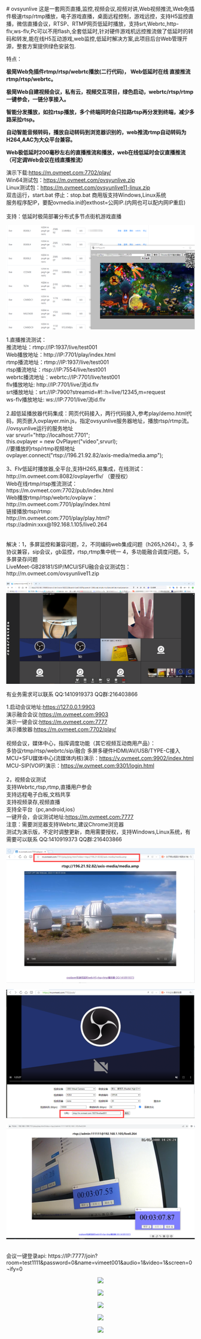 ﻿﻿# ovsyunlive
这是一套网页直播,监控,视频会议,视频对讲,Web视频推流,Web免插件极速rtsp/rtmp播放，电子游戏直播，桌面远程控制，游戏远控，支持H5监控直播，微信直播会议，RTSP、RTMP网页低延时播放，支持srt,Webrtc,http-flv,ws-flv,Pc可以不用flash,全套低延时,针对硬件游戏机远控推流做了低延时的转码和转发,能在线H5互动游戏,web监控,低延时解决方案,此项目后台Web管理开源，整套方案提供绿色安装包.

特点：

**极简Web免插件rtmp/rtsp/webrtc播放(二行代码)， Web低延时在线 直接推流rtmp/rtsp/webrtc。**

**极简Web自建视频会议，私有云，视频交互项目，绿色启动，webrtc/rtsp/rtmp 一键参会，一链分享接入。**

**智能分发播放，如拉rtsp播放，多个终端同时会只拉路rtsp再分发到终端，减少多路采拉rtsp。**

**自动智能音频转码，播放自动转码到浏览器识别的，web推流rtmp自动转码为H264,AAC为大众平台兼容。**

**Web极低延时200毫秒左右的直播推流和播放，web在线低延时会议直播推流（可定调Web会议在线直播推流）**

演示下载:https://m.ovmeet.com:7702/play/<br />
Win64测试包：<a href='https://m.ovmeet.com/ovsyunlive.zip'>https://m.ovmeet.com/ovsyunlive.zip</a><br />
Linux测试包：<a href='https://m.ovmeet.com/ovsyunlive11-linux.zip'>https://m.ovmeet.com/ovsyunlive11-linux.zip</a><br />
双击运行，start.bat  停止：stop.bat  商用版支持Windows,Linux系统<br />
服务程序配IP，要配ovmedia.ini的exthost=公网IP.(内网也可以配内网IP重启)<br />
<br />
支持：低延时极简部署分布式多节点街机游戏直播
<br />
<p align="center"><img src="https://github.com/ccallcn/ovsyunlive/raw/master/20251021163335.png" /></p>
1.直播推流测试：
<br />
推流地址：rtmp://IP:1937/live/test001
<br />
Web播放地址：http://IP:7701/play/index.html
<br />
rtmp播流地址：rtmp://IP:1937/live/test001
<br />
rtsp播流地址：rtsp://IP:7554/live/test001
<br />
webrtc播流地址：webrtc://IP:7701/live/test001
<br />
flv播放地址: http://IP:7701/live/流id.flv
<br />
srt播放地址：srt://IP:7900?streamid=#!::h=live/12345,m=request
<br />
ws-flv播放地址: ws://IP:7701/live/流id.flv
<br />
<br />
2.超低延播放器代码集成：网页代码接入，两行代码接入,参考play/demo.html代码，网页嵌入ovplayer.min.js，指定ovsyunlive服务器地址，播放rtsp/rtmp流。<br />
//ovsyunlive运行的服务地址 <br />
var srvurl="http://localhost:7701";<br />
this.ovplayer = new OvPlayer("video",srvurl);<br />
//要播放的rtsp/rtmp视频地址<br />
ovplayer.connect("rtsp://196.21.92.82/axis-media/media.amp"); <br />
<br />
3、Flv低延时播放器,全平台,支持H265,易集成，在线测试：
<br />
http://m.ovmeet.com:8082/ovplayerflv/ （要授权）
<br />
Web在线rtmp/rtsp推流测试：
<br />
https://m.ovmeet.com:7702/pub/index.html
<br />
Web播放rtmp/rtsp/webrtc/ovplayw：
<br />
http://m.ovmeet.com:7701/play/index.html
<br />
链接播放rtsp/rtmp:
<br />
http://m.ovmeet.com:7701/play/play.html?rtsp://admin:xxx@192.168.1.105/live0.264
<br />
<br />
<br />
解决：1，多屏监控和兼容问题，2，不同编码web集成问题（h265,h264）。3, 多协议兼容，sip会议，gb监控，rtsp,rtmp集中统一 4，多功能融合调度问题。5，多屏录存问题<br />
LiveMeet-GB28181/SIP/MCU/SFU融合会议测试包：http://m.ovmeet.com/ovsyunlive11.zip<br />
<p align="center"><img src="https://github.com/ccallcn/ovsyunlive/raw/master/QQ截图20250319110346.png" /></p>
有业务需求可以联系 QQ:1410919373 QQ群:216403866

1.启动会议地址:https://127.0.0.1:9903<br />
演示融合会议:https://m.ovmeet.com:9903<br />
演示一键会议:https://m.ovmeet.com:7777<br />
演示播放器:https://m.ovmeet.com:7702/play/<br />
<br />
视频会议，媒体中心，指挥调度功能（其它视频互动商用产品）：
<br />
多协议rtmp/rtsp/webrtc/sip/融合 多屏多硬件HDMI/AV/USB/TYPE-C接入
<br />
MCU+SFU媒体中心(流媒体内核)演示：https://v.ovmeet.com:9902/index.html
<br />
MCU-SIP(VOIP)演示：https://w.ovmeet.com:9301/login.html
<br />
<br />
2，视频会议测试
<br />
支持Webrtc,rtsp,rtmp,直播用户参会
<br />
支持远程电子白板,文档共享
<br />
支持视频录存,视频直播
<br />
支持全平台（pc,android,ios）
<br />
一键开会，会议测试地址:https://m.ovmeet.com:7777
<br />
注意：需要浏览器支持Webrtc,建议Chrome浏览器
<br />
测试为演示版，不定时调整更新，商用需要授权，支持Windows,Linux系统，有需要可以联系 QQ:1410919373 QQ群:216403866
<br />
<p align="center"><img src="https://github.com/ccallcn/ovsyunlive/raw/master/QQ图片20231106153916.png" /></p>
<p align="center"><img src="https://github.com/ccallcn/ovsyunlive/raw/master/QQ图片20220511161931.png" /></p>
<p align="center"><img src="https://github.com/ccallcn/ovsyunlive/raw/master/TIM截图20190519124506.png" /></p>
<br />
会议一键登录api: https://IP:7777/join?room=test1111&password=0&name=vimeet001&audio=1&video=1&screen=0&notify=0
<p align="center"><img src="https://github.com/ccallcn/ovsyunlive/raw/master/TIM截图20190519120755.png" /></p>
<p align="center"><img src="https://github.com/ccallcn/ovsyunlive/raw/master/TIM截图20190519120849.png" /></p>
<p align="center"><img src="https://github.com/ccallcn/ovsyunlive/raw/master/TIM截图20190519120935.png" /></p>
<p align="center"><img src="https://github.com/ccallcn/ovsyunlive/raw/master/TIM截图20190424172015.png" /></p>
<p align="center"><img src="https://github.com/ccallcn/ovsyunlive/raw/master/TIM截图20190519120437.png" /></p>









